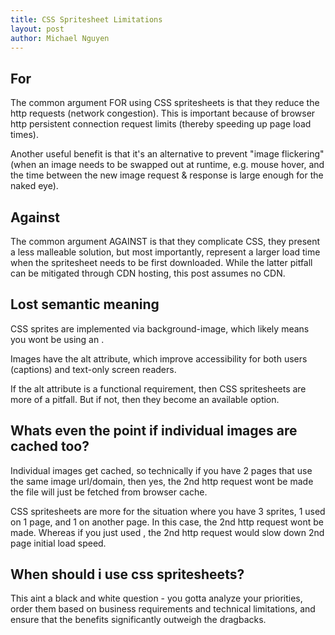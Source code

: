 ```yaml
---
title: CSS Spritesheet Limitations
layout: post
author: Michael Nguyen
---
```

## For
The common argument FOR using CSS spritesheets is that they reduce the http requests (network congestion). This is important because of browser http persistent connection request limits (thereby speeding up page load times).

Another useful benefit is that it's an alternative to prevent "image flickering" (when an image needs to be swapped out at runtime, e.g. mouse hover, and the time between the new image request & response is large enough for the naked eye).

## Against
The common argument AGAINST is that they complicate CSS, they present a less malleable solution, but most importantly, represent a larger load time when the spritesheet needs to be first downloaded. While the latter pitfall can be mitigated through CDN hosting, this post assumes no CDN.

## Lost semantic meaning
CSS sprites are implemented via background-image, which likely means you wont be using an <img />.

Images have the alt attribute, which improve accessibility for both users (captions) and text-only screen readers.

If the alt attribute is a functional requirement, then CSS spritesheets are more of a pitfall. But if not, then they become an available option.

## Whats even the point if individual images are cached too?
Individual images get cached, so technically if you have 2 pages that use the same image url/domain, then yes, the 2nd http request wont be made the file will just be fetched from browser cache.

CSS spritesheets are more for the situation where you have 3 sprites, 1 used on 1 page, and 1 on another page. In this case, the 2nd http request wont be made. Whereas if you just used <img />, the 2nd http request would slow down 2nd page initial load speed.

## When should i use css spritesheets?
This aint a black and white question - you gotta analyze your priorities, order them based on business requirements and technical limitations, and ensure that the benefits significantly outweigh the dragbacks.
